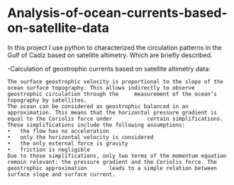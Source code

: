 # Analysis-of-ocean-currents-based-on-satellite-data
In this project I use python to characterized the circulation patterns in the Gulf of Cadiz based on satellite altimetry. Which are briefly described.

-Calculation of geostrophic currents based on satellite altimetry data:

    The surface geostrophic velocity is proportional to the slope of the ocean surface topography. This allows indirectly to observe geostrophic circulation through the     measurement of the ocean’s topography by satellites. 
    The ocean can be considered as geostrophic balanced in an approximation. This means that the horizontal pressure gradient is equal to the Coriolis force under           certain simplifications.
    These simplifications include the following assumptions:
    •	the flow has no acceleration
    •	only the horizontal velocity is considered
    •	the only external force is gravity
    •	friction is negligible
    Due to these simplifications, only two terms of the momentum equation remain relevant: the pressure gradient and the Coriolis force. The geostrophic approximation       leads to a simple relation between surface slope and surface current. 


